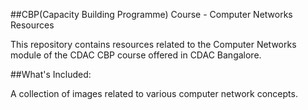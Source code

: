 ﻿##CBP(Capacity Building Programme) Course - Computer Networks Resources

This repository contains resources related to the Computer Networks module of the CDAC CBP course offered in CDAC Bangalore.

##What's Included:

A collection of images related to various computer network concepts.
